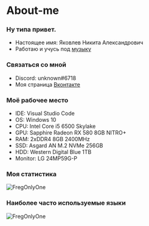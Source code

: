 # About-me

### Ну типа привет.
- Настоящее имя: Яковлев Никита Александрович
- Работаю и учусь под <a href="https://music.youtube.com/channel/UCQzZlg__X-tAZdkCpQXzJyQ">музыку</a>

### Связаться со мной
- Discord: unknоwn#6718
- Моя страница <a href="https://vk.com/dmitrybaranov28">Вконтакте</a>

### Моё рабочее место
- IDE: Visual Studio Code
- OS: Windows 10
- CPU: Intel Core i5 6500 Skylake
- GPU: Sapphire Radeon RX 580 8GB NITRO+
- RAM: 2хDDR4 8GB 2400MHz
- SSD: Asgard AN M.2 NVMe 256GB
- HDD: Western Digital Blue 1TB
- Monitor: LG 24MP59G-P
  
### Моя статистика
<p align="left"><img src="https://github-readme-stats.vercel.app/api?username=FregOnlyOne&show_icons=true&theme=tokyonight" alt="FregOnlyOne"/>

### Наиболее часто используемые языки
<p align="left"><img src="https://github-readme-stats.vercel.app/api/top-langs/?username=FregOnlyOne&layout=compact&theme=tokyonight" alt="FregOnlyOne"/>
